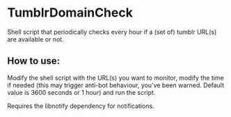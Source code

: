 # TumblrDomainCheck
Shell script that periodically checks every hour if a (set of) tumblr URL(s) are available or not.

## How to use:
Modify the shell script with the URL(s) you want to monitor, modify the time if needed (this may trigger anti-bot behaviour, you've been warned. Default value is 3600 seconds or 1 hour) and run the script.

Requires the libnotify dependency for notifications.
